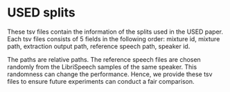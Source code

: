 # USED splits
These tsv files contain the information of the splits used in the USED paper. Each tsv files consists of 5 fields in the following order: mixture id, mixture path, extraction output path, reference speech path, speaker id. 

The paths are relative paths. The reference speech files are chosen randomly from the LibriSpeech samples of the same speaker. This randomness can change the performance. Hence, we provide these tsv files to ensure future experiments can conduct a fair comparison. 
